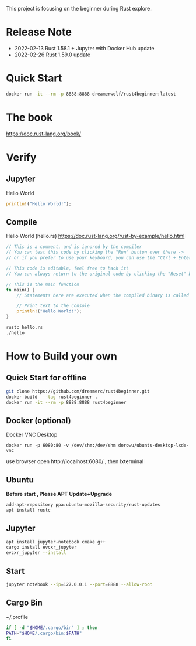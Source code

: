 This project is focusing on the beginner during Rust explore.

Release Note
===
- 2022-02-13 Rust 1.58.1 + Jupyter with Docker Hub update
- 2022-02-26 Rust 1.59.0 update

Quick Start
========

```bash
docker run -it --rm -p 8888:8888 dreamerwolf/rust4beginner:latest
```

The book
=======
https://doc.rust-lang.org/book/

Verify
====
Jupyter
---
Hello World
```rust
println!("Hello World!");
```
Compile
---
Hello World (hello.rs)
https://doc.rust-lang.org/rust-by-example/hello.html
```rust
// This is a comment, and is ignored by the compiler
// You can test this code by clicking the "Run" button over there ->
// or if you prefer to use your keyboard, you can use the "Ctrl + Enter" shortcut

// This code is editable, feel free to hack it!
// You can always return to the original code by clicking the "Reset" button ->

// This is the main function
fn main() {
    // Statements here are executed when the compiled binary is called

    // Print text to the console
    println!("Hello World!");
}
```

```bash
rustc hello.rs
./hello
```

How to Build your own
=====
Quick Start for offline
------------
```bash
git clone https://github.com/dreamerc/rust4beginner.git
docker build  --tag rust4beginner .
docker run -it --rm -p 8888:8888 rust4beginner
```

Docker (optional)
-------
Docker VNC Desktop
```
docker run -p 6080:80 -v /dev/shm:/dev/shm dorowu/ubuntu-desktop-lxde-vnc
```
use browser open http://localhost:6080/ , then lxterminal

Ubuntu
-------
**Before start , Please APT Update+Upgrade**

```bash
add-apt-repository ppa:ubuntu-mozilla-security/rust-updates
apt install rustc
```

Jupyter
--------
```bash
apt install jupyter-notebook cmake g++
cargo install evcxr_jupyter
evcxr_jupyter --install
```
Start
---
```bash
jupyter notebook --ip=127.0.0.1 --port=8888 --allow-root
```
Cargo Bin
------
~/.profile
```bash
if [ -d "$HOME/.cargo/bin" ] ; then
PATH="$HOME/.cargo/bin:$PATH"
fi
```